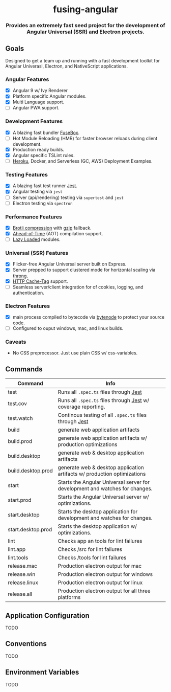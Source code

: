 <h1 align="center" style="border-bottom: none;">fusing-angular</h1>
<h3 align="center">Provides an extremely fast seed project for the development of Angular Universal (SSR) and Electron projects.</h3>

## Goals
Designed to get a team up and running with a fast development toolkit for Angular Univerasl, Electron, and NativeScript applications.

### Angular Features
- [x] Angular 9 w/ Ivy Renderer
- [x] Platform specific Angular modules.
- [x] Multi Language support.
- [ ] Angular PWA support.

### Development Features
- [x] A blazing fast bundler [FuseBox](http://fuse-box.org).
- [ ] Hot Module Reloading (HMR) for faster browser reloads during client development.
- [x] Production ready builds.
- [x] Angular specific TSLint rules.
- [ ] [Heroku](https://www.heroku.com), Docker, and Serverless (GC, AWS) Deployment Examples.

### Testing Features
- [x] A blazing fast test runner [Jest](https://facebook.github.io/jest).
- [x] Angular testing via `jest`
- [ ] Server (api/rendering) testing via `supertest` and `jest`
- [ ] Electron testing via `spectron`

### Performance Features
- [x] [Brotli compression](https://github.com/google/brotli) with [gzip](http://www.gzip.org) fallback.
- [x] [Ahead-of-Time](https://angular.io/guide/aot-compiler) (AOT) compilation support.
- [ ] [Lazy Loaded](https://angular-2-training-book.rangle.io/handout/modules/lazy-loading-module.html) modules.

### Universal (SSR) Features
- [x] Flicker-free Angular Universal server built on Express.
- [x] Server prepped to support clustered mode for horizontal scaling via [throng](https://github.com/hunterloftis/throng).
- [x] [HTTP Cache-Tag](https://github.com/flocasts/flo-angular/tree/master/projects/flosportsinc/ng-http-cache-tags) support.
- [ ] Seamless server/client integration for of cookies, logging, and authentication.

### Electron Features
- [x] main process compiled to bytecode via [bytenode](https://github.com/OsamaAbbas/bytenode) to protect your source code.
- [ ] Configured to ouput windows, mac, and linux builds.

### Caveats
- No CSS preprocessor. Just use plain CSS w/ css-variables.

## Commands
| Command  | Info |
| ------------- | ------------- |
| test  | Runs all `.spec.ts` files through [Jest](https://facebook.github.io/jest)  |
| test.cov  | Runs all `.spec.ts` files through [Jest](https://facebook.github.io/jest) w/ coverage reporting.  |
| test.watch  | Continous testing of all `.spec.ts` files through [Jest](https://facebook.github.io/jest)  |
| build | generate web application artifacts |
| build.prod | generate web application artifacts w/ production optimizations |
| build.desktop | generate web & desktop application artifacts |
| build.desktop.prod | generate web & desktop application artifacts w/ production optimizations |
| start | Starts the Angular Universal server for development and watches for changes. |
| start.prod  | Starts the Angular Universal server w/ optimizations. |
| start.desktop | Starts the desktop application for development and watches for changes.  |
| start.desktop.prod  | Starts the desktop application w/ optimizations.  |
| lint | Checks app an tools for lint failures |
| lint.app | Checks /src for lint failures |
| lint.tools | Checks /tools for lint failures |
| release.mac | Production electron output for mac |
| release.win | Production electron output for windows |
| release.linux | Production electron output for linux |
| release.all | Production electron output for all three platforms |

## Application Configuration
TODO

## Conventions
TODO

## Environment Variables
TODO
